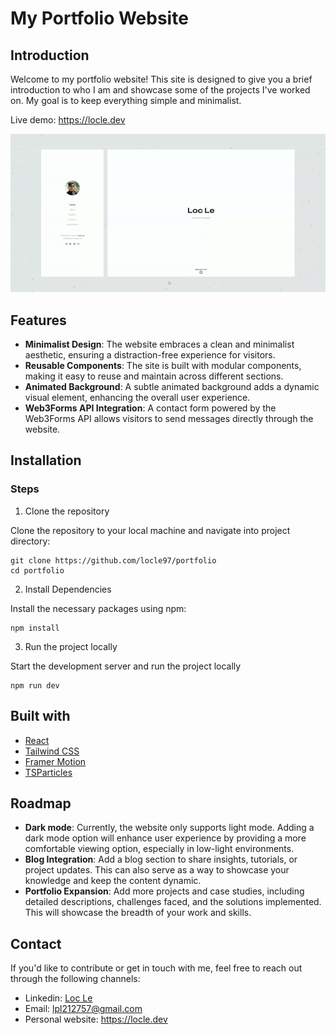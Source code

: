 # My Portfolio Website

## Introduction
Welcome to my portfolio website! This site is designed to give you a brief introduction to who I am and showcase some of the projects I've worked on. My goal is to keep everything simple and minimalist.

Live demo: https://locle.dev

![alt text](./resources/portfolio-fullscreen-demo.gif)

## Features

- **Minimalist Design**: The website embraces a clean and minimalist aesthetic, ensuring a distraction-free experience for visitors.
- **Reusable Components**: The site is built with modular components, making it easy to reuse and maintain across different sections.
- **Animated Background**: A subtle animated background adds a dynamic visual element, enhancing the overall user experience.
- **Web3Forms API Integration**: A contact form powered by the Web3Forms API allows visitors to send messages directly through the website.

## Installation

### Steps

1. Clone the repository

Clone the repository to your local machine and navigate into project directory:
```
git clone https://github.com/locle97/portfolio
cd portfolio
```

2. Install Dependencies

Install the necessary packages using npm:
```
npm install
```

3. Run the project locally

Start the development server and run the project locally
```
npm run dev
```

## Built with

- [React](https://react.dev/)
- [Tailwind CSS](https://tailwindcss.com/)
- [Framer Motion](https://www.framer.com/motion/)
- [TSParticles](https://particles.js.org/)

## Roadmap

- **Dark mode**: Currently, the website only supports light mode. Adding a dark mode option will enhance user experience by providing a more comfortable viewing option, especially in low-light environments.
- **Blog Integration**: Add a blog section to share insights, tutorials, or project updates. This can also serve as a way to showcase your knowledge and keep the content dynamic.
- **Portfolio Expansion**: Add more projects and case studies, including detailed descriptions, challenges faced, and the solutions implemented. This will showcase the breadth of your work and skills.

## Contact

If you'd like to contribute or get in touch with me, feel free to reach out through the following channels:
- Linkedin: [Loc Le](https://www.linkedin.com/in/loc-le-phat-2b639020a/)
- Email: lpl212757@gmail.com
- Personal website: https://locle.dev

